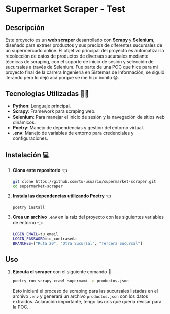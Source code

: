 # Supermarket Scraper - Test

## Descripción
Este proyecto es un **web scraper** desarrollado con **Scrapy** y **Selenium**, diseñado para extraer productos y sus precios de diferentes sucursales de un supermercado online. El objetivo principal del proyecto es automatizar la recolección de datos de productos de diversas sucursales mediante técnicas de scraping, con el soporte de inicio de sesión y selección de sucursales a través de Selenium.
Fue parte de una POC que hice para mi proyecto final de la carrera Ingeniería en Sistemas de Información, se siguió iterando pero lo dejó acá porque se me hizo bonito 😁.


## Tecnologías Utilizadas 👨‍💻
- **Python**: Lenguaje principal.
- **Scrapy**: Framework para scraping web.
- **Selenium**: Para manejar el inicio de sesión y la navegación de sitios web dinámicos.
- **Poetry**: Manejo de dependencias y gestión del entorno virtual.
- **.env**: Manejo de variables de entorno para credenciales y configuraciones.

## Instalación 💻

1. **Clona este repositorio** 👈

    ```bash
    git clone https://github.com/tu-usuario/supermarket-scraper.git
    cd supermarket-scraper
    ```

2. **Instala las dependencias utilizando Poetry** 👈

    ```bash
    poetry install
    ```

3. **Crea un archivo `.env`** en la raíz del proyecto con las siguientes variables de entorno 👈

    ```bash
    LOGIN_EMAIL=tu_email
    LOGIN_PASSWORD=tu_contraseña
    BRANCHES=["Ruta 20", "Otra Sucursal", "Tercera Sucursal"]
    ```

## Uso

1. **Ejecuta el scraper** con el siguiente comando 🤖

    ```bash
    poetry run scrapy crawl supermami -o productos.json
    ```

    Esto iniciará el proceso de scraping para las sucursales listadas en el archivo `.env` y generará un archivo `productos.json` con los datos extraídos.
    Aclaración importante, tengo las urls que quería revisar para la POC.

